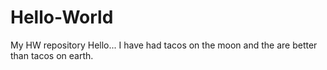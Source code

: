 # Hello-World
My HW repository
Hello... I have had tacos on the moon and the are better than tacos on earth.
